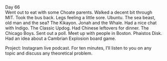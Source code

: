 Day 66  
Went out to eat with some Choate parents. Walked a decent bit through MIT. Took the bus back. Legs feeling a little sore. Ubuntu. The sea beast, old man and the sea? The Kikayon. Jonah and the Whale. Had a nice chat with Indigo. The Classic Updog. Had Chinese leftovers for dinner. The Chicago Boys. Sent out a poll. Meet up with people in Boston. Phaistos Disk. Had an idea about a Cambrian Explosion board game. 

Project: Instagram live podcast. For ten minutes, I’ll listen to you on any topic and discuss any theoretical problem.
